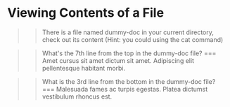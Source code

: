 # Viewing Contents of a File
>> There is a file named dummy-doc in your current directory, check out its content (Hint: you could using the cat command)
  
>> What's the 7th line from the top in the dummy-doc file?
=== Amet cursus sit amet dictum sit amet. Adipiscing elit pellentesque habitant morbi.  
  
>> What is the 3rd line from the bottom in the dummy-doc file?  
=== Malesuada fames ac turpis egestas. Platea dictumst vestibulum rhoncus est.


